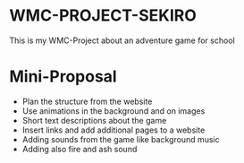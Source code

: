 # WMC-PROJECT-SEKIRO
This is my WMC-Project about an adventure game for school

# Mini-Proposal
* Plan the structure from the website
* Use animations in the background and on images
* Short text descriptions about the game
* Insert links and add additional pages to a website
* Adding sounds from the game like background music
* Adding also fire and ash sound
